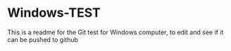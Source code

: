 # Windows-TEST

This is a readme for the Git test for Windows computer, to edit and see if it can be pushed to github
